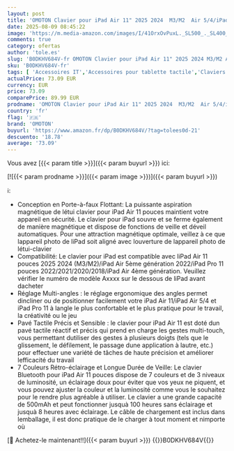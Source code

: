 ```yaml
---
layout: post
title: 'OMOTON Clavier pour iPad Air 11" 2025 2024  M3/M2  Air 5/4/iPad Pro 11" 4/3/2/1 Étui Magnétique Magic Keyboard AZERTY avec Trackpad  Coque Clavier pour iPad Bluetooth sans Fil Multi-Touch Rétroéclairé'
date: 2025-08-09 08:45:22
image: 'https://m.media-amazon.com/images/I/41OrxOvPuxL._SL500_._SL400_.jpg'
comments: true
category: ofertas
author: 'tole.es'
slug: 'B0DKHV684V-fr OMOTON Clavier pour iPad Air 11" 2025 2024 M3/M2 Air...'
sku: 'B0DKHV684V-fr'
tags: [ 'Accessoires IT','Accessoires pour tablette tactile','Claviers pour tablette tactile','Informatique','omoton','🇫🇷', ]
actualPrice: 73.09 EUR
currency: EUR
price: 73.09
comparePrice: 89.99 EUR
prodname: 'OMOTON Clavier pour iPad Air 11" 2025 2024  M3/M2  Air 5/4/iPad Pro 11" 4/3/2/1 Étui Magnétique Magic Keyboard AZERTY avec Trackpad  Coque Clavier pour iPad Bluetooth sans Fil Multi-Touch Rétroéclairé'
country: 'fr'
flag: '🇫🇷'
brand: 'OMOTON'
buyurl: 'https://www.amazon.fr/dp/B0DKHV684V/?tag=tolees0d-21'
descuento: '18.78'
average: '73.09'
---
```


Vous avez [{{< param title >}}]({{< param buyurl >}}) ici:

[![{{< param prodname >}}]({{< param image >}})]({{< param buyurl >}})

ℹ️:

- Conception en Porte-à-faux Flottant: La puissante aspiration magnétique de létui clavier pour iPad Air 11 pouces maintient votre appareil en sécurité. Le clavier pour iPad souvre et se ferme également de manière magnétique et dispose de fonctions de veille et déveil automatiques. Pour une attraction magnétique optimale, veillez à ce que lappareil photo de liPad soit aligné avec louverture de lappareil photo de létui-clavier
- Compatibilité: Le clavier pour iPad est compatible avec liPad Air 11 pouces 2025 2024 (M3/M2)/iPad Air 5ème génération 2022/iPad Pro 11 pouces 2022/2021/2020/2018/iPad Air 4ème génération. Veuillez vérifier le numéro de modèle Axxxx sur le dessous de liPad avant dacheter
- Réglage Multi-angles : le réglage ergonomique des angles permet dincliner ou de positionner facilement votre iPad Air 11/iPad Air 5/4 et iPad Pro 11 à langle le plus confortable et le plus pratique pour le travail, la créativité ou le jeu
- Pavé Tactile Précis et Sensible : le clavier pour iPad Air 11 est doté dun pavé tactile réactif et précis qui prend en charge les gestes multi-touch, vous permettant dutiliser des gestes à plusieurs doigts (tels que le glissement, le défilement, le passage dune application à lautre, etc.) pour effectuer une variété de tâches de haute précision et améliorer lefficacité du travail
- 7 Couleurs Rétro-éclairage et Longue Durée de Veille: Le clavier Bluetooth pour iPad Air 11 pouces dispose de 7 couleurs et de 3 niveaux de luminosité, un éclairage doux pour éviter que vos yeux ne piquent, et vous pouvez ajuster la couleur et la luminosité comme vous le souhaitez pour le rendre plus agréable à utiliser. Le clavier a une grande capacité de 500mAh et peut fonctionner jusquà 100 heures sans éclairage et jusquà 8 heures avec éclairage. Le câble de chargement est inclus dans lemballage, il est donc pratique de le charger à tout moment et nimporte où

[🛒 Achetez-le maintenant!!]({{< param buyurl >}})
{{<world>}}B0DKHV684V{{</world>}}
